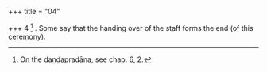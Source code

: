 +++
title = "04"

+++
4 [^3] . Some say that the handing over of the staff forms the end (of this ceremony).


[^3]:  On the daṇḍapradāna, see chap. 6, 2.
